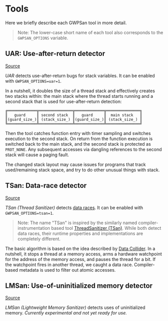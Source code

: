 # Tools

Here we briefly describe each GWPSan tool in more detail.

> Note: The lower-case short name of each tool also corresponds to the
> `GWPSAN_OPTIONS` variable.

## UAR: Use-after-return detector

[Source](https://github.com/google/gwpsan/blob/main/gwpsan/uar/uar.cpp)

*UAR* detects use-after-return bugs for stack variables. It can be enabled with
`GWPSAN_OPTIONS=uar=1`.

In a nutshell, it doubles the size of a thread stack and effectively creates
two stacks within: the main stack where the thread starts running and a second
stack that is used for use-after-return detection:

```
╔═════════════╦═══════════════╦═════════════╦═══════════════╗
║   guard     ║ second stack  ║   guard     ║  main stack   ║
║(guard_size_)║ (stack_size_) ║(guard_size_)║ (stack_size_) ║
╚═════════════╩═══════════════╩═════════════╩═══════════════╝
```

Then the tool catches function entry with timer sampling and switches execution
to the second stack. On return from the function execution is switched back to
the main stack, and the second stack is protected as `PROT_NONE`. Any
subsequent accesses via dangling references to the second stack will cause a
paging fault.

The changed stack layout may cause issues for programs that track
used/remaining stack space, and try to do other unusual things with stack.

## TSan: Data-race detector

[Source](https://github.com/google/gwpsan/blob/main/gwpsan/tsan/tsan.cpp)

*TSan (Thread Sanitizer)* detects [data
races](https://en.cppreference.com/w/cpp/language/multithread). It can be
enabled with `GWPSAN_OPTIONS=tsan=1`.

> Note: The name "TSan" is inspired by the similarly named
> compiler-instrumentation based tool [ThreadSanitizer
> (TSan)](https://clang.llvm.org/docs/ThreadSanitizer.html). While both detect
> data races, their runtime properties and implementations are completely
> different.

The basic algorithm is based on the idea described by [Data
Collider](https://www.usenix.org/legacy/event/osdi10/tech/full_papers/Erickson.pdf).
In a nutshell, it stops a thread at a memory access, arms a hardware watchpoint
for the address of the memory access, and pauses the thread for a bit. If the
watchpoint fires in another thread, we caught a data race. Compiler-based
metadata is used to filter out atomic accesses.

## LMSan: Use-of-uninitialized memory detector

[Source](https://github.com/google/gwpsan/blob/main/gwpsan/lmsan/lmsan.cpp)

*LMSan (Lightweight Memory Sanitizer)* detects uses of uninitialized memory.
*Currently experimental and not yet ready for use.*
